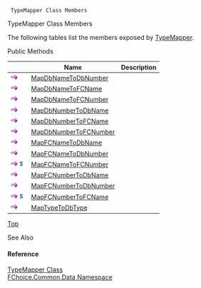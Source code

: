 ﻿     TypeMapper Class Members                                                   

TypeMapper Class Members

The following tables list the members exposed by [TypeMapper](FChoice.Common~FChoice.Common.Data.TypeMapper.md).

Public Methods

|   | Name | Description |
| --- | --- | --- |
| ![Public Method](dotnetimages/publicMethod.png) | [MapDbNameToDbNumber](FChoice.Common~FChoice.Common.Data.TypeMapper~MapDbNameToDbNumber.md) |   |
| ![Public Method](dotnetimages/publicMethod.png) | [MapDbNameToFCName](FChoice.Common~FChoice.Common.Data.TypeMapper~MapDbNameToFCName.md) |   |
| ![Public Method](dotnetimages/publicMethod.png) | [MapDbNameToFCNumber](FChoice.Common~FChoice.Common.Data.TypeMapper~MapDbNameToFCNumber.md) |   |
| ![Public Method](dotnetimages/publicMethod.png) | [MapDbNumberToDbName](FChoice.Common~FChoice.Common.Data.TypeMapper~MapDbNumberToDbName.md) |   |
| ![Public Method](dotnetimages/publicMethod.png) | [MapDbNumberToFCName](FChoice.Common~FChoice.Common.Data.TypeMapper~MapDbNumberToFCName.md) |   |
| ![Public Method](dotnetimages/publicMethod.png) | [MapDbNumberToFCNumber](FChoice.Common~FChoice.Common.Data.TypeMapper~MapDbNumberToFCNumber.md) |   |
| ![Public Method](dotnetimages/publicMethod.png) | [MapFCNameToDbName](FChoice.Common~FChoice.Common.Data.TypeMapper~MapFCNameToDbName.md) |   |
| ![Public Method](dotnetimages/publicMethod.png) | [MapFCNameToDbNumber](FChoice.Common~FChoice.Common.Data.TypeMapper~MapFCNameToDbNumber.md) |   |
| ![Public Method](dotnetimages/publicMethod.png)![static (Shared in Visual Basic)](dotnetimages/static.png) | [MapFCNameToFCNumber](FChoice.Common~FChoice.Common.Data.TypeMapper~MapFCNameToFCNumber.md) |   |
| ![Public Method](dotnetimages/publicMethod.png) | [MapFCNumberToDbName](FChoice.Common~FChoice.Common.Data.TypeMapper~MapFCNumberToDbName.md) |   |
| ![Public Method](dotnetimages/publicMethod.png) | [MapFCNumberToDbNumber](FChoice.Common~FChoice.Common.Data.TypeMapper~MapFCNumberToDbNumber.md) |   |
| ![Public Method](dotnetimages/publicMethod.png)![static (Shared in Visual Basic)](dotnetimages/static.png) | [MapFCNumberToFCName](FChoice.Common~FChoice.Common.Data.TypeMapper~MapFCNumberToFCName.md) |   |
| ![Public Method](dotnetimages/publicMethod.png) | [MapTypeToDbType](FChoice.Common~FChoice.Common.Data.TypeMapper~MapTypeToDbType.md) |   |

[Top](#top)

See Also

#### Reference

[TypeMapper Class](FChoice.Common~FChoice.Common.Data.TypeMapper.md)  
[FChoice.Common.Data Namespace](FChoice.Common~FChoice.Common.Data_namespace.md)